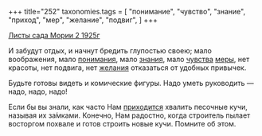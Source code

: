 +++
title="252"
taxonomies.tags = [
 "понимание",
 "чувство",
 "знание",
 "приход",
 "мер",
 "желание",
 "подвиг",
]
+++

[Листы сада Мории 2 1925г](/agni/1925)

И забудут отдых, и начнут бредить глупостью своею; мало воображения, мало [понимания](/tags/понимание), мало [знания](/tags/знание), мало [чувства](/tags/чувство) [меры](/tags/мер), нет красоты, нет подвига, нет [желания](/tags/желание) отказаться от удобных привычек.   

Будьте готовы видеть и комические фигуры. Надо уметь руководить — надо, надо, надо!   

Если бы вы знали, как часто Нам [приходится](/tags/приход) хвалить песочные кучи, называя их за́мками. Конечно, Нам радостно, когда строитель пылает восторгом похвале и готов строить новые кучи. Помните об этом.   

